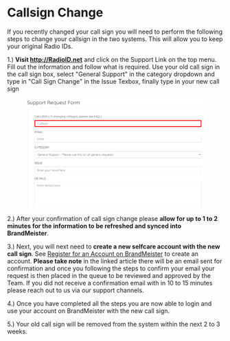 # Callsign Change

If you recently changed your call sign you will need to perform the following steps to change your callsign in the two systems. This will allow you to keep your original Radio IDs.

1.) **Visit http://RadioID.net** and click on the Support Link on the top menu. Fill out the information and follow what is required. Use your old call sign in the call sign box, select "General Support" in the category dropdown and type in "Call Sign Change" in the Issue Texbox, finally type in your new call sign

<figure><img src="../.gitbook/assets/image (13).png" alt=""><figcaption></figcaption></figure>

2.) After your confirmation of call sign change please **allow for up to 1 to 2 minutes for the information to be refreshed and synced into BrandMeister**.&#x20;

3.) Next, you will next need to **create a new selfcare account with the new call sign**. See [Register for an Account on BrandMeister](register-for-an-account.md) to create an account. **Please take note** in the linked article there will be an email sent for confirmation and once you following the steps to confirm your email your request is then  placed in the queue to be reviewed and approved by the Team. If you did not receive a confirmation email with in 10 to 15 minutes please reach out to us via our support channels.&#x20;

4.) Once you have completed all the steps you are now able to login and use your account on BrandMeister with the new call sign.&#x20;

5.) Your old call sign will be removed from the system within the next 2 to 3 weeks.&#x20;

